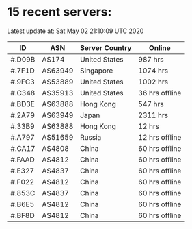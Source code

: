 # 15 recent servers:

Latest update at: Sat May 02 21:10:09 UTC 2020

| ID | ASN | Server Country | Online |
| -- | --- | -------------- | ------ |
| #.D09B | AS174 | United States | 987 hrs |
| #.7F1D | AS63949 | Singapore | 1074 hrs |
| #.9FC3 | AS53889 | United States | 1002 hrs |
| #.C348 | AS35913 | United States | 36 hrs offline |
| #.BD3E | AS63888 | Hong Kong | 547 hrs |
| #.2A79 | AS63949 | Japan | 2311 hrs |
| #.33B9 | AS63888 | Hong Kong | 12 hrs |
| #.A797 | AS51659 | Russia | 12 hrs offline |
| #.CA17 | AS4808 | China | 60 hrs offline |
| #.FAAD | AS4812 | China | 60 hrs offline |
| #.E327 | AS4837 | China | 60 hrs offline |
| #.F022 | AS4812 | China | 60 hrs offline |
| #.853C | AS4837 | China | 60 hrs offline |
| #.B6E5 | AS4812 | China | 60 hrs offline |
| #.BF8D | AS4812 | China | 60 hrs offline |

